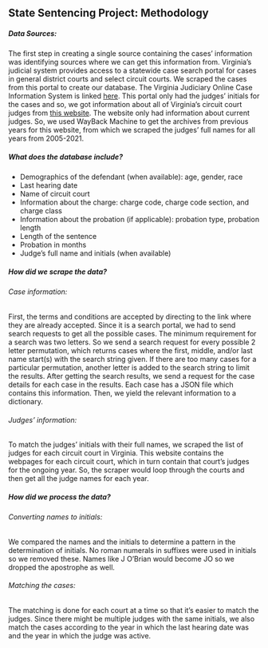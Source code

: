 ## State Sentencing Project: Methodology

##### Data Sources:

The first step in creating a single source containing the cases’ information was identifying sources where we can get this information from. Virginia’s judicial system provides access to a statewide case search portal for cases in general district courts and select circuit courts. We scraped the cases from this portal to create our database. The Virginia Judiciary Online Case Information System is linked [here](https://eapps.courts.state.va.us/ocis/search). This portal only had the judges’ initials for the cases and so, we got information about all of Virginia’s circuit court judges from [this website](https://web.archive.org/web/20050901023917/http://www.courts.state.va.us/courts/circuit.html). The website only had information about current judges. So, we used WayBack Machine to get the archives from previous years for this website, from which we scraped the judges’ full names for all years from 2005-2021.

##### What does the database include? 
- Demographics of the defendant (when available): age, gender, race 
- Last hearing date
- Name of circuit court 
- Information about the charge: charge code, charge code section, and charge class
- Information about the probation (if applicable): probation type, probation length
- Length of the sentence
- Probation in months
- Judge’s full name and initials (when available)

##### How did we scrape the data?


###### Case information:
First, the terms and conditions are accepted by directing to the link where they are already accepted. Since it is a search portal, we had to send search requests to get all the possible cases. The minimum requirement for a search was two letters. So we send a search request for every possible 2 letter permutation, which returns cases where the first, middle, and/or last name start(s) with the search string given. If there are too many cases for a particular permutation, another letter is added to the search string to limit the results. After getting the search results, we send a request for the case details for each case in the results. Each case has a JSON file which contains this information. Then, we yield the relevant information to a dictionary. 
###### Judges’ information: 
To match the judges’ initials with their full names, we scraped the list of judges for each circuit court in Virginia. This website contains the webpages for each circuit court, which in turn contain that court’s judges for the ongoing year. So, the scraper would loop through the courts and then get all the judge names for each year. 

##### How did we process the data?

###### Converting names to initials: 

We compared the names and the initials to determine a pattern in the determination of initials. No roman numerals in suffixes were used in initials so we removed these. Names like J O’Brian would become JO so we dropped the apostrophe as well. 

###### Matching the cases: 

The matching is done for each court at a time so that it’s easier to match the judges. Since there might be multiple judges with the same initials, we also match the cases according to the year in which the last hearing date was and the year in which the judge was active. 

















